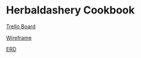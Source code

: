 # Herbaldashery Cookbook

[Trello Board](https://trello.com/b/Jvr4tiYD/p2-cookbook)

[Wireframe](https://xd.adobe.com/view/f04440a6-93ea-423a-4287-30b038dc92f4-8675/)

[ERD](https://www.lucidchart.com/documents/view/a65e26ed-48ac-495c-9ff5-c42cf71e291d/0_0)

